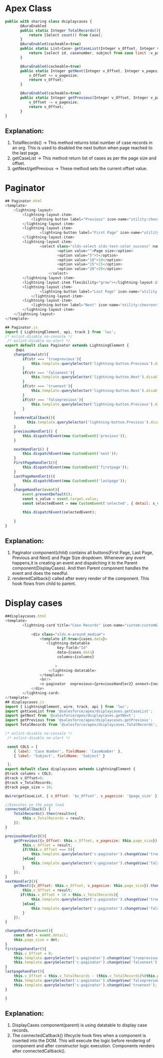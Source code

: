 # Apex Class
```javascript
public with sharing class dsiplaycases {
       @AuraEnabled
       public static Integer TotalRecords(){
           return [Select count() from Case];
       }
       @AuraEnabled(cacheable=true)
       public static List<Case> getCaseList(Integer v_Offset, Integer v_pagesize){ 
           return [select id, casenumber, subject from case limit :v_pagesize OFFSET :v_Offset];
       }

       @AuraEnabled(cacheable=true)
       public static Integer getNext(Integer v_Offset, Integer v_pagesize){
           v_Offset += v_pagesize;
           return v_Offset;
       }

       @AuraEnabled(cacheable=true)
       public static Integer getPrevious(Integer v_Offset, Integer v_pagesize){
           v_Offset -= v_pagesize;
           return v_Offset;
       }
}
```
## Explanation:
1. TotalRecords() -> This method returns total number of case records in an org. This is used to disabled the next button when page        reached to the last page.
2. getCaseList -> This method return list of cases as per the page size and offset.
3. getNext/getPrevious -> These method sets the current offset value.

# Paginator
```javascript
## Paginator.Html
<template>
    <lightning-layout>
        <lightning-layout-item>
            <lightning-button label="Previous" icon-name="utility:chevronleft" onclick={previousHandler1}></lightning-button>
        </lightning-layout-item>
        <lightning-layout-item>
                <lightning-button label="First Page" icon-name="utility:chevronleft" onclick={FirstPageHandler1}></lightning-button>
        </lightning-layout-item>
        <lightning-layout-item>
                <select class="slds-select slds-text-color_success" name = "optionSelect" onchange={changeHandler} >
                        <option value="">Page size</option>
                        <option value="5">5</option>
                        <option value="10">10</option>
                        <option value="15">15</option>
                        <option value="20">20</option>
                    </select> 
        </lightning-layout-item>    
        <lightning-layout-item flexibility="grow"></lightning-layout-item>
        <lightning-layout-item>
                <lightning-button label="Last Page" icon-name="utility:chevronright" icon-position="right" onclick={LastPageHandler1}></lightning-button>
            </lightning-layout-item>
        <lightning-layout-item>
            <lightning-button label="Next" icon-name="utility:chevronright" icon-position="right" onclick={nextHandler1}></lightning-button>
        </lightning-layout-item>
    </lightning-layout>
</template>

## Paginator.js
import { LightningElement, api, track } from 'lwc';
/* eslint-disable no-console */
 /* eslint-disable no-alert */
export default class Paginator extends LightningElement {
     @api
    changeView(str){
        if(str === 'trueprevious'){
            this.template.querySelector('lightning-button.Previous').disabled = true;
        }
        if(str === 'falsenext'){
            this.template.querySelector('lightning-button.Next').disabled = false;
        }
        if(str === 'truenext'){
            this.template.querySelector('lightning-button.Next').disabled = true;
        }
        if(str === 'falseprevious'){
            this.template.querySelector('lightning-button.Previous').disabled = false;
        }
    }
    renderedCallback(){
          this.template.querySelector('lightning-button.Previous').disabled = true;
    }
    previousHandler1() {
        this.dispatchEvent(new CustomEvent('previous'));
    }

    nextHandler1() {
        this.dispatchEvent(new CustomEvent('next'));
    }
    FirstPageHandler1(){
        this.dispatchEvent(new CustomEvent('firstpage'));
    }
    LastPageHandler1(){
        this.dispatchEvent(new CustomEvent('lastpage'));
    }
    changeHandler(event){
        event.preventDefault();
        const s_value = event.target.value;
        const selectedEvent = new CustomEvent('selected', { detail: s_value});

        this.dispatchEvent(selectedEvent);
 
    }
}
```
## Explanation:
1. Paginator component(child) contains all buttons(First Page, Last Page, Previous and Next) and Page Size dropdown. Whenever any event    happens,it is creating an event and dispatching it to the Parent component(DisplayCases). And then Parent component handles the event    and does the needful.
2. renderedCallback() called after every render of the component. This hook flows from child to parent.
   
# Display cases
```javascript
##displaycases.html
<template>
        <lightning-card title="Case Records" icon-name="custom:custom63">
    
            <div class="slds-m-around_medium">
                <template if:true={cases.data}>
                   <lightning-datatable
                        key-field="Id"
                        data={cases.data}
                        columns={columns}
                        
                       >
                    </lightning-datatable>
                </template>
                <br/>
                <c-paginator  onprevious={previousHandler2} onnext={nextHandler2} onselected={changeHandler2} onfirstpage={firstpagehandler} onlastpage={lastpagehandler}></c-paginator>
            </div>
        </lightning-card>
</template>
## displaycases.js
import { LightningElement, wire, track, api } from 'lwc';
import getCaseList from '@salesforce/apex/dsiplaycases.getCaseList';
import getNext from '@salesforce/apex/dsiplaycases.getNext';
import getPrevious from '@salesforce/apex/dsiplaycases.getPrevious';
import TotalRecords from '@salesforce/apex/dsiplaycases.TotalRecords';

/* eslint-disable no-console */
 /* eslint-disable no-alert */

 const COLS = [
    { label: 'Case Number', fieldName: 'CaseNumber' },
    { label: 'Subject', fieldName: 'Subject' }

 ];
export default class displaycases extends LightningElement {
@track columns = COLS;
@track v_Offset=0;
@track v_TotalRecords;
@track page_size = 10;

@wire(getCaseList, { v_Offset: '$v_Offset', v_pagesize: '$page_size' }) cases;

//Executes on the page load
connectedCallback() {
    TotalRecords().then(result=>{
        this.v_TotalRecords = result;
    });
}

previousHandler2(){
    getPrevious({v_Offset: this.v_Offset, v_pagesize: this.page_size}).then(result=>{
        this.v_Offset = result;
        if(this.v_Offset === 0){
            this.template.querySelector('c-paginator').changeView('trueprevious');
        }else{
            this.template.querySelector('c-paginator').changeView('falsenext');
        }
    });
}
nextHandler2(){
    getNext({v_Offset: this.v_Offset, v_pagesize: this.page_size}).then(result=>{
        this.v_Offset = result;
       if(this.v_Offset + 10 > this.v_TotalRecords){
            this.template.querySelector('c-paginator').changeView('truenext');
        }else{
            this.template.querySelector('c-paginator').changeView('falseprevious');
        }
    });
}

changeHandler2(event){
    const det = event.detail;
    this.page_size = det;
}
firstpagehandler(){
    this.v_Offset = 0;
    this.template.querySelector('c-paginator').changeView('trueprevious');
    this.template.querySelector('c-paginator').changeView('falsenext');
}
lastpagehandler(){
    this.v_Offset = this.v_TotalRecords - (this.v_TotalRecords)%(this.page_size);
    this.template.querySelector('c-paginator').changeView('falseprevious');
    this.template.querySelector('c-paginator').changeView('truenext');
}

}
```
## Explanation:
1. DisplayCases component(parent) is using datatable to display case records.
2. The connectedCallback() lifecycle hook fires when a component is inserted into the DOM. This will execute the logic before rendering    of component and after constructor logic execution. Components renders after connectedCallback().
